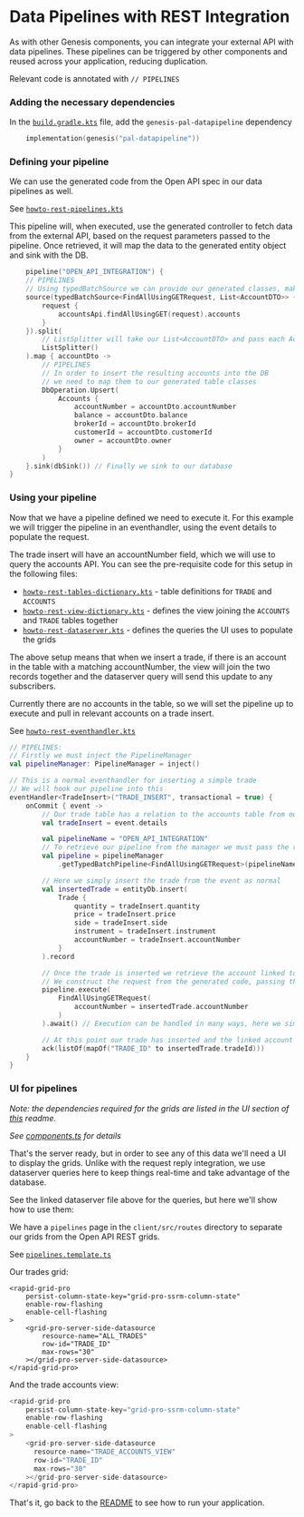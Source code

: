 # Data Pipelines with REST Integration

As with other Genesis components, you can integrate your external API with data pipelines.
These pipelines can be triggered by other components and reused across your application, reducing duplication.

Relevant code is annotated with `// PIPELINES`

### Adding the necessary dependencies

In the [`build.gradle.kts`](server/howto-rest-app/build.gradle.kts) file, add the `genesis-pal-datapipeline` dependency

```kotlin
    implementation(genesis("pal-datapipeline"))
```

### Defining your pipeline

We can use the generated code from the Open API spec in our data pipelines as well.

See [`howto-rest-pipelines.kts`](server/howto-rest-app/src/main/genesis/scripts/howto-rest-pipelines.kts)

This pipeline will, when executed, use the generated controller to fetch data from the external API, based on the
request parameters passed to the pipeline. Once retrieved, it will map the data to the generated entity object and sink with the DB.
```kotlin
    pipeline("OPEN_API_INTEGRATION") {
    // PIPELINES
    // Using typedBatchSource we can provide our generated classes, making the pipeline concise and type safe
    source(typedBatchSource<FindAllUsingGETRequest, List<AccountDTO>> {
        request {
            accountsApi.findAllUsingGET(request).accounts
        }
    }).split(
        // ListSplitter will take our List<AccountDTO> and pass each AccountDTO to the map function
        ListSplitter()
    ).map { accountDto ->
        // PIPELINES
        // In order to insert the resulting accounts into the DB
        // we need to map them to our generated table classes
        DbOperation.Upsert(
            Accounts {
                accountNumber = accountDto.accountNumber
                balance = accountDto.balance
                brokerId = accountDto.brokerId
                customerId = accountDto.customerId
                owner = accountDto.owner
            }
        )
    }.sink(dbSink()) // Finally we sink to our database
}
```

### Using your pipeline

Now that we have a pipeline defined we need to execute it. For this example we will trigger
the pipeline in an eventhandler, using the event details to populate the request.

The trade insert will have an accountNumber field, which we will use to query the accounts API.
You can see the pre-requisite code for this setup in the following files:

- [`howto-rest-tables-dictionary.kts`](server/howto-rest-app/src/main/genesis/cfg/howto-rest-tables-dictionary.kts) - table definitions for `TRADE` and `ACCOUNTS`
- [`howto-rest-view-dictionary.kts`](server/howto-rest-app/src/main/genesis/cfg/howto-rest-view-dictionary.kts) - defines the view joining the `ACCOUNTS` and `TRADE` tables together
- [`howto-rest-dataserver.kts`](server/howto-rest-app/src/main/genesis/scripts/howto-rest-dataserver.kts) - defines the queries the UI uses to populate the grids

The above setup means that when we insert a trade, if there is an account in the table with a matching accountNumber,
the view will join the two records together and the dataserver query will send this update to any subscribers.

Currently there are no accounts in the table, so we will set the pipeline up to execute and pull in relevant accounts on a trade insert.

See [`howto-rest-eventhandler.kts`](server/howto-rest-app/src/main/genesis/scripts/howto-rest-eventhandler.kts)

```kotlin
// PIPELINES:
// Firstly we must inject the PipelineManager
val pipelineManager: PipelineManager = inject()

// This is a normal eventhandler for inserting a simple trade
// We will hook our pipeline into this
eventHandler<TradeInsert>("TRADE_INSERT", transactional = true) {
    onCommit { event ->
        // Our trade table has a relation to the accounts table from our pipeline in the form of the accountNumber field
        val tradeInsert = event.details

        val pipelineName = "OPEN_API_INTEGRATION"
        // To retrieve our pipeline from the manager we must pass the request type and the name
        val pipeline = pipelineManager
            .getTypedBatchPipeline<FindAllUsingGETRequest>(pipelineName)!!

        // Here we simply insert the trade from the event as normal
        val insertedTrade = entityDb.insert(
            Trade {
                quantity = tradeInsert.quantity
                price = tradeInsert.price
                side = tradeInsert.side
                instrument = tradeInsert.instrument
                accountNumber = tradeInsert.accountNumber
            }
        ).record

        // Once the trade is inserted we retrieve the account linked to it by executing the pipeline
        // We construct the request from the generated code, passing the accountNumber from the inserted trade
        pipeline.execute(
            FindAllUsingGETRequest(
                accountNumber = insertedTrade.accountNumber
            )
        ).await() // Execution can be handled in many ways, here we simply await the result

        // At this point our trade has inserted and the linked account has been queried from the external API and pulled into our table
        ack(listOf(mapOf("TRADE_ID" to insertedTrade.tradeId)))
    }
}
```

### UI for pipelines

*Note: the dependencies required for the grids are listed in the UI section of [this](open-api-rest.md) readme.*

*See [components.ts](client/src/components/components.ts) for details*

That's the server ready, but in order to see any of this data we'll need a UI to display the grids.
Unlike with the request reply integration, we use dataserver queries here to keep things real-time and take advantage of the database.

See the linked dataserver file above for the queries, but here we'll show how to use them:

We have a `pipelines` page in the `client/src/routes` directory to separate our grids from the Open API REST grids.

See [`pipelines.template.ts`](client/src/routes/pipelines/pipelines.template.ts)

Our trades grid:
```tsx
<rapid-grid-pro
    persist-column-state-key="grid-pro-ssrm-column-state"
    enable-row-flashing
    enable-cell-flashing
>
    <grid-pro-server-side-datasource
        resource-name="ALL_TRADES"
        row-id="TRADE_ID"
        max-rows="30"
    ></grid-pro-server-side-datasource>
</rapid-grid-pro>
```

And the trade accounts view:
```typescript jsx
<rapid-grid-pro
    persist-column-state-key="grid-pro-ssrm-column-state"
    enable-row-flashing
    enable-cell-flashing
>
    <grid-pro-server-side-datasource
      resource-name="TRADE_ACCOUNTS_VIEW"
      row-id="TRADE_ID"
      max-rows="30"
    ></grid-pro-server-side-datasource>
</rapid-grid-pro>
```

That's it, go back to the [README](README.md) to see how to run your application.